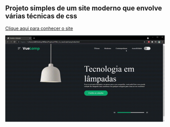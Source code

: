 ## Projeto simples de um site moderno que envolve várias técnicas de css

[Clique aqui para conhecer o site](https://williamcs1400.github.io/HTML-CSS-JavaScript/)

![](images/site.gif)
